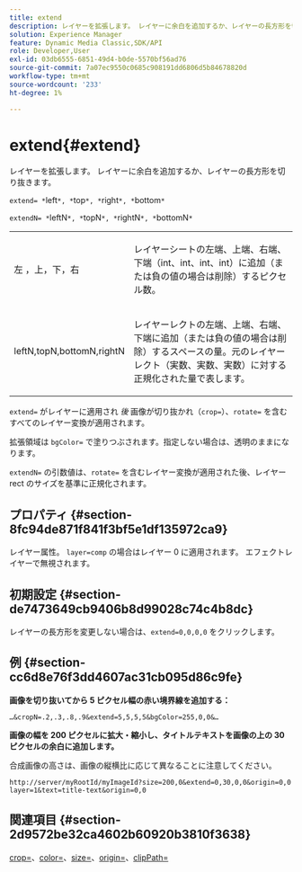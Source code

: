 ```yaml
---
title: extend
description: レイヤーを拡張します。 レイヤーに余白を追加するか、レイヤーの長方形を切り抜きます。
solution: Experience Manager
feature: Dynamic Media Classic,SDK/API
role: Developer,User
exl-id: 03db6555-6851-49d4-b0de-5570bf56ad76
source-git-commit: 7a07ec9550c0685c908191dd6806d5b84678820d
workflow-type: tm+mt
source-wordcount: '233'
ht-degree: 1%

---
```


# extend{#extend}

レイヤーを拡張します。 レイヤーに余白を追加するか、レイヤーの長方形を切り抜きます。

`extend= *`left`*, *`top`*, *`right`*, *`bottom`*`

`extendN= *`leftN`*, *`topN`*, *`rightN`*, *`bottomN`*`

<table id="simpletable_1DCCD469712B423C8154630127DC5F54"> 
 <tr class="strow"> 
  <td class="stentry"> <p><span class="codeph"> 左 <span class="varname">，上，下，右 </span></span> </p></td> 
  <td class="stentry"> <p>レイヤーシートの左端、上端、右端、下端（int、int、int、int）に追加（または負の値の場合は削除）するピクセル数。 </p></td> 
 </tr> 
 <tr class="strow"> 
  <td class="stentry"> <p><span class="codeph"> <span class="varname"> leftN,topN,bottomN,rightN</span></span> </p></td> 
  <td class="stentry"> <p>レイヤーレクトの左端、上端、右端、下端に追加（または負の値の場合は削除）するスペースの量。元のレイヤーレクト（実数、実数、実数）に対する正規化された量で表します。 </p></td> 
 </tr> 
</table>

`extend=` がレイヤーに適用され *後* 画像が切り抜かれ（`crop=`）、`rotate=` を含むすべてのレイヤー変換が適用されます。

拡張領域は `bgColor=` で塗りつぶされます。指定しない場合は、透明のままになります。

`extendN=` の引数値は、`rotate=` を含むレイヤー変換が適用された後、レイヤー rect のサイズを基準に正規化されます。

## プロパティ {#section-8fc94de871f841f3bf5e1df135972ca9}

レイヤー属性。 `layer=comp` の場合はレイヤー 0 に適用されます。 エフェクトレイヤーで無視されます。

## 初期設定 {#section-de7473649cb9406b8d99028c74c4b8dc}

レイヤーの長方形を変更しない場合は、`extend=0,0,0,0` をクリックします。

## 例 {#section-cc6d8e76f3dd4607ac31cb095d86c9fe}

**画像を切り抜いてから 5 ピクセル幅の赤い境界線を追加する：**

`…&cropN=.2,.3,.8,.9&extend=5,5,5,5&bgColor=255,0,0&…`

**画像の幅を 200 ピクセルに拡大・縮小し、タイトルテキストを画像の上の 30 ピクセルの余白に追加します。**

合成画像の高さは、画像の縦横比に応じて異なることに注意してください。

`http://server/myRootId/myImageId?size=200,0&extend=0,30,0,0&origin=0,0 layer=1&text=title-text&origin=0,0`

## 関連項目 {#section-2d9572be32ca4602b60920b3810f3638}

[crop=](../../../../../is-api/http-ref/image-serving-api-ref/c-http-protocol-reference/c-command-reference/r-crop.md#reference-6fd0f6399966446ab4425ce050572eab)、[color=](/help/aem-is-ir-api/is-api/http-ref/image-serving-api-ref/c-http-protocol-reference/c-data-types/r-is-http-color.md)、[size=](../../../../../is-api/http-ref/image-serving-api-ref/c-http-protocol-reference/c-data-types/r-size.md#reference-04d383f32c7b4003bed9978cb854747b)、[origin=](../../../../../is-api/http-ref/image-serving-api-ref/c-http-protocol-reference/c-command-reference/r-origin.md#reference-e11c7ac06e2240cc884c3fec98f05138)、[clipPath=](../../../../../is-api/http-ref/image-serving-api-ref/c-http-protocol-reference/c-command-reference/r-clippath.md#reference-8139b1b52dc54749b51b109521ddf83d)
